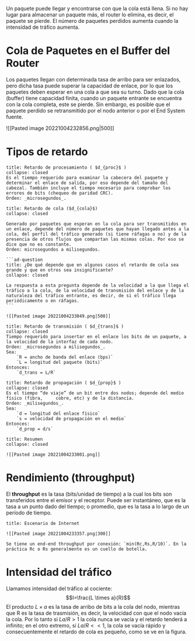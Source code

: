 Un paquete puede llegar y encontrarse con que la cola está llena. Si no hay lugar para almacenar un paquete más, el router lo elimina, es decir, el paquete se pierde. El número de paquetes perdidos aumenta cuando la intensidad de tráfico aumenta.

# Cola de Paquetes en el Buffer del Router 
Los paquetes llegan con determinada tasa de arribo para ser enlazados, pero dicha tasa puede superar la capacidad de enlace, por lo que los paquetes deben esperar en una cola a que sea su turno.
Dado que la cola (buffer) tiene capacidad finita, cuando un paquete entrante se encuentra con la cola completa, este se pierde. Sin embargo, es posible que el paquete perdido se retransmitido por el nodo anterior o por el End System fuente.

![[Pasted image 20221004232856.png|500]]

# Tipos de retardo

```ad-note
title: Retardo de procesamiento ( $d_{proc}$ )
collapse: closed
Es el tiempo requerido para examinar la cabecera del paquete y determinar el enlace de salida, por eso depende del tamaño del cabezal. También incluye el tiempo necesario para comprobar los errores de bits (chequeo de paridad CRC).
Orden: _microsegundos_.
```

``````ad-note
title: Retardo de cola ($d_{cola}$)
collapse: closed

Generado por paquetes que esperan en la cola para ser transmitidos en un enlace, depende del número de paquetes que hayan llegado antes a la cola, del perfil del tráfico generado (si tiene ráfagas o no) y de la presencia de otros flujos que compartan las mismas colas. Por eso se dice que no es constante.
Orden: microsegundos a milisegundos.

```ad-question
title: ¿De qué depende que en algunos casos el retardo de cola sea grande y que en otros sea insignificante?
collapse: closed

La respuesta a esta pregunta depende de la velocidad a la que llega el tráfico a la cola, de la velocidad de transmisión del enlace y de la naturaleza del tráfico entrante, es decir, de si el tráfico llega periódicamente o en ráfagas.
```

![[Pasted image 20221004233049.png|500]]

``````

```ad-note
title: Retardo de transmisión ( $d_{trans}$ )
collapse: closed
Tiempo requerido para insertar en el enlace los bits de un paquete, a la velocidad de la interfaz de cada nodo.
Orden: _microsegundos a milisegundos_.
Sea:
	`R = ancho de banda del enlace (bps)`
	`L = longitud del paquete (bits)`
Entonces:
	`d_trans = L/R`
```

```ad-note
title: Retardo de propagación ( $d_{prop}$ )
collapse: closed
Es el tiempo “de viaje” de un bit entre dos nodos; depende del medio físico (fibra, 	cobre, etc) y de la distancia. 
Orden: _milisegundos_.
Sea: 
	`d = longitud del enlace físico`
	`s = velocidad de propagación en el medio`
Entonces:
	`d_prop = d/s`
```

```ad-summary
title: Resumen
collapse: closed

![[Pasted image 20221004233001.png]]
```


# Rendimiento (throughput)

El **throughput** es la tasa (bits/unidad de tiempo) a la cual los bits son transferidos entre el emisor y el receptor. Puede ser instantáneo, que es la tasa a un punto dado del tiempo; o promedio, que es la tasa a lo largo de un período de tiempo.

```ad-important
title: Escenario de Internet

![[Pasted image 20221004233357.png|300]]

Se tiene un end-end throughput por conexión: `min(Rc,Rs,R/10)`. En la práctica Rc o Rs generalmente es un cuello de botella.
```

# Intensidad del tráfico

Llamamos intensidad del tráfico al cociente: $$I=\frac{L \times a}{R}$$
El producto $L \times a$ es la tasa de arribo de bits a la cola del nodo, mientras que R es la tasa de trasmisión, es decir, la velocidad con que el nodo vacía la cola. Por lo tanto si $La/R > 1$ la cola nunca se vacía y el retardo tenderá a infinito; en el otro extremo, si $La/R << 1$, la cola se vacía rápido y consecuentemente el retardo de cola es pequeño, como se ve en la figura.